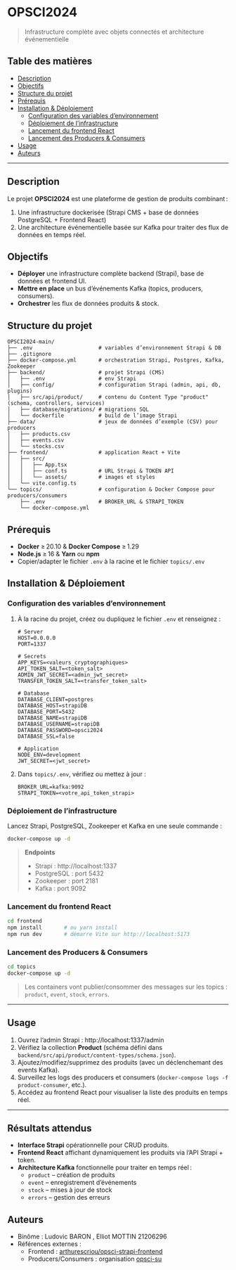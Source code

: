 # OPSCI2024

> Infrastructure complète avec objets connectés et architecture événementielle

## Table des matières

- [Description](#description)  
- [Objectifs](#objectifs)  
- [Structure du projet](#structure-du-projet)  
- [Prérequis](#prérequis)  
- [Installation & Déploiement](#installation--déploiement)  
  - [Configuration des variables d’environnement](#configuration-des-variables-denvironnement)  
  - [Déploiement de l’infrastructure](#déploiement-de-linfrastructure)  
  - [Lancement du frontend React](#lancement-du-frontend-react)  
  - [Lancement des Producers & Consumers](#lancement-des-producers--consumers)  
- [Usage](#usage)  
- [Auteurs](#auteurs)

---

## Description

Le projet **OPSCI2024** est une plateforme de gestion de produits combinant :
1. Une infrastructure dockerisée (Strapi CMS + base de données PostgreSQL + Frontend React)  
2. Une architecture événementielle basée sur Kafka pour traiter des flux de données en temps réel.

## Objectifs

- **Déployer** une infrastructure complète backend (Strapi), base de données et frontend UI.  
- **Mettre en place** un bus d’événements Kafka (topics, producers, consumers).  
- **Orchestrer** les flux de données produits & stock.

## Structure du projet

```plaintext
OPSCI2024-main/
├── .env                     # variables d’environnement Strapi & DB
├── .gitignore
├── docker-compose.yml       # orchestration Strapi, Postgres, Kafka, Zookeeper
├── backend/                 # projet Strapi (CMS)
│   ├── .env                 # env Strapi
│   ├── config/              # configuration Strapi (admin, api, db, plugins)
│   ├── src/api/product/     # contenu du Content Type "product" (schema, controllers, services)
│   ├── database/migrations/ # migrations SQL
│   └── dockerfile           # build de l’image Strapi
├── data/                    # jeux de données d’exemple (CSV) pour producers
│   ├── products.csv
│   ├── events.csv
│   └── stocks.csv
├── frontend/                # application React + Vite
│   ├── src/
│   │   ├── App.tsx
│   │   ├── conf.ts          # URL Strapi & TOKEN API
│   │   └── assets/          # images et styles
│   └── vite.config.ts
└── topics/                  # configuration & Docker Compose pour producers/consumers
    ├── .env                 # BROKER_URL & STRAPI_TOKEN
    └── docker-compose.yml
```

##  Prérequis

- **Docker** ≥ 20.10 & **Docker Compose** ≥ 1.29  
- **Node.js** ≥ 16 & **Yarn** ou **npm**  
- Copier/adapter le fichier `.env` à la racine et le fichier `topics/.env`  

## Installation & Déploiement

### Configuration des variables d’environnement

1. À la racine du projet, créez ou dupliquez le fichier `.env` et renseignez :
   ```env
   # Server
   HOST=0.0.0.0
   PORT=1337

   # Secrets
   APP_KEYS=<valeurs_cryptographiques>
   API_TOKEN_SALT=<token_salt>
   ADMIN_JWT_SECRET=<admin_jwt_secret>
   TRANSFER_TOKEN_SALT=<transfer_token_salt>

   # Database
   DATABASE_CLIENT=postgres
   DATABASE_HOST=strapiDB
   DATABASE_PORT=5432
   DATABASE_NAME=strapiDB
   DATABASE_USERNAME=strapiDB
   DATABASE_PASSWORD=opsci2024
   DATABASE_SSL=false

   # Application
   NODE_ENV=development
   JWT_SECRET=<jwt_secret>
   ```
2. Dans `topics/.env`, vérifiez ou mettez à jour :
   ```env
   BROKER_URL=kafka:9092
   STRAPI_TOKEN=<votre_api_token_strapi>
   ```

### Déploiement de l’infrastructure

Lancez Strapi, PostgreSQL, Zookeeper et Kafka en une seule commande :

```bash
docker-compose up -d
```

> **Endpoints**  
> - Strapi : http://localhost:1337  
> - PostgreSQL : port 5432  
> - Zookeeper : port 2181  
> - Kafka : port 9092

### Lancement du frontend React

```bash
cd frontend
npm install       # ou yarn install
npm run dev       # démarre Vite sur http://localhost:5173
```

### Lancement des Producers & Consumers

```bash
cd topics
docker-compose up -d
```

> Les containers vont publier/consommer des messages sur les topics : `product`, `event`, `stock`, `errors`.

---

## Usage

1. Ouvrez l’admin Strapi : http://localhost:1337/admin  
2. Vérifiez la collection **Product** (schéma défini dans `backend/src/api/product/content-types/schema.json`).  
3. Ajoutez/modifiez/supprimez des produits (avec un déclenchemant des events Kafka).  
4. Surveillez les logs des producers et consumers (`docker-compose logs -f product-consumer`, etc.).  
5. Accédez au frontend React pour visualiser la liste des produits en temps réel.

---

## Résultats attendus

- **Interface Strapi** opérationnelle pour CRUD produits.  
- **Frontend React** affichant dynamiquement les produits via l’API Strapi + token.  
- **Architecture Kafka** fonctionnelle pour traiter en temps réel :  
  - `product` – création de produits  
  - `event` – enregistrement d’événements  
  - `stock` – mises à jour de stock  
  - `errors` – gestion des erreurs

## Auteurs

- Binôme : Ludovic BARON , Elliot MOTTIN 21206296
- Références externes :  
  - Frontend : [arthurescriou/opsci-strapi-frontend](https://github.com/arthurescriou/opsci-strapi-frontend)  
  - Producers/Consumers : organisation [opsci-su](https://github.com/opsci-su)  

